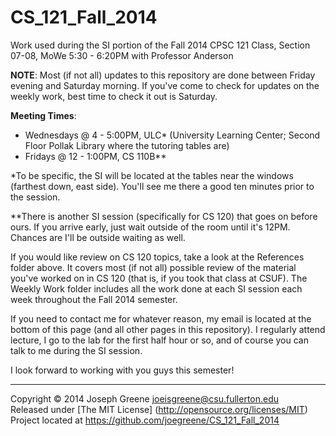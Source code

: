 CS_121_Fall_2014
================

Work used during the SI portion of the Fall 2014 CPSC 121 Class, Section 07-08, MoWe 5:30 - 6:20PM with Professor Anderson

__NOTE__: Most (if not all) updates to this repository are done between Friday evening and Saturday morning. If you've come 
to check for updates on the weekly work, best time to check it out is Saturday.

__Meeting Times__: 
- Wednesdays @ 4 - 5:00PM, ULC* (University Learning Center; Second Floor Pollak Library where the tutoring tables are)
- Fridays @ 12 - 1:00PM, CS 110B**

*To be specific, the SI will be located at the tables near the windows (farthest down, east side). You'll see me there a good ten minutes 
prior to the session.

**There is another SI session (specifically for CS 120) that goes on before ours. If you arrive early, just wait outside of the room 
until it's 12PM. Chances are I'll be outside waiting as well.

If you would like review on CS 120 topics, take a look at the References folder above. It covers most (if not all) 
possible review of the material you've worked on in CS 120 (that is, if you took that class at CSUF). The Weekly Work 
folder includes all the work done at each SI session each week throughout the Fall 2014 semester.

If you need to contact me for whatever reason, my email is located at the bottom of this page
(and all other pages in this repository). I regularly attend lecture, I go to the lab for the first half hour or so, and 
of course you can talk to me during the SI session.


I look forward to working with you guys this semester!

-------------------------------------------------------------------------------

Copyright &copy; 2014 Joseph Greene <joeisgreene@csu.fullerton.edu>  
Released under [The MIT License] (http://opensource.org/licenses/MIT)  
Project located at <https://github.com/joegreene/CS_121_Fall_2014>